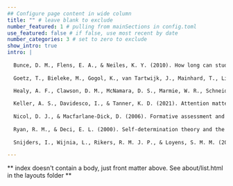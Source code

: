 ```yaml
---
## Configure page content in wide column
title: "" # leave blank to exclude
number_featured: 1 # pulling from mainSections in config.toml
use_featured: false # if false, use most recent by date
number_categories: 3 # set to zero to exclude
show_intro: true
intro: |
  
  Bunce, D. M., Flens, E. A., & Neiles, K. Y. (2010). How long can students pay attention in class? A study of student attention decline using clickers. Journal of Chemical Education, 87(12), 1438-1443. https://doi.org/10.1021/ed100409p
  
  Goetz, T., Bieleke, M., Gogol, K., van Tartwijk, J., Mainhard, T., Lipnevich, A. A., & Pekrun, R. (2020). Getting along and feeling good: Reciprocal associations between student-teacher relationship quality and students’ emotions. Journal of Educational Psychology, 112(6), 1061-1076. https://doi.org/10.1037/edu0000421
  
  Healy, A. F., Clawson, D. M., McNamara, D. S., Marmie, W. R., Schneider, V. I., Rickard, T. C., Crutcher, R. J., King, C. L., Ericsson, K. A., & Bourne, L. E. Jr. (1998). The long-term retention of knowledge and skills. Psychological Science, 9(1), 25-32. https://doi.org/10.1111/1467-9280.00006

  Keller, A. S., Davidesco, I., & Tanner, K. D. (2021). Attention matters: How orchestrating attention may relate to classroom learning. CBE—Life Sciences Education, 20(2), ar22. https://doi.org/10.1187/cbe.20-10-0242
  
  Nicol, D. J., & Macfarlane-Dick, D. (2006). Formative assessment and self-regulated learning: A model and seven principles of good feedback practice. Studies in Higher Education, 31(2), 199-218. https://doi.org/10.1080/03075070600572090
  
  Ryan, R. M., & Deci, E. L. (2000). Self-determination theory and the facilitation of intrinsic motivation, social development, and well-being. American Psychologist, 55(1), 68-78. https://doi.org/10.1037/0003-066X.55.1.68
  
  Snijders, I., Wijnia, L., Rikers, R. M. J. P., & Loyens, S. M. M. (2020). Building bridges in higher education: Student-faculty relationship quality, student engagement, and student loyalty. Journal of Higher Education, 91(3), 322-340. https://doi.org/10.1080/00221546.2019.1650140

---
```


** index doesn't contain a body, just front matter above.
See about/list.html in the layouts folder **